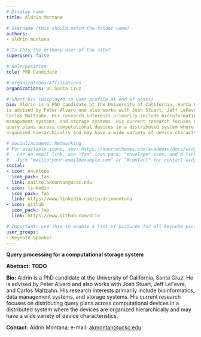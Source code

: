 ```yaml
---
# Display name
title: Aldrin Montana

# Username (this should match the folder name)
authors:
- aldrin.montana

# Is this the primary user of the site?
superuser: false

# Role/position
role: PhD Candidate

# Organizations/Affiliations
organizations: UC Santa Cruz

# Short bio (displayed in user profile at end of posts)
bio: Aldrin is a PhD candidate at the University of California, Santa Cruz. He
is advised by Peter Alvaro and also works with Josh Stuart, Jeff LeFevre, and
Carlos Maltzahn. His research interests primarily include bioinformatics, data
management systems, and storage systems. His current research focuses on distributing
query plans across computational devices in a distributed system where the devices are
organized hierarchically and may have a wide variety of device characteristics.

# Social/Academic Networking
# For available icons, see: https://sourcethemes.com/academic/docs/widgets/#icons
#   For an email link, use "fas" icon pack, "envelope" icon, and a link in the
#   form "mailto:your-email@example.com" or "#contact" for contact widget.
social:
- icon: envelope
  icon_pack: fas
  link: mailto:akmontan@ucsc.edu
- icon: linkedin
  icon_pack: fab
  link: https://www.linkedin.com/in/drinmontana
- icon: github
  icon_pack: fab
  link: https://www.github.com/drin

# Important: use this to enable a list of pictures for all keynote pictures on the keynote speaker page.
user_groups:
- Keynote Speaker
---
```

**Query processing for a computational storage system**

**Abstract:** __TODO__

**Bio:** Aldrin is a PhD candidate at the University of California, Santa Cruz. He
is advised by Peter Alvaro and also works with Josh Stuart, Jeff LeFevre, and
Carlos Maltzahn. His research interests primarily include bioinformatics, data
management systems, and storage systems. His current research focuses on distributing
query plans across computational devices in a distributed system where the devices are
organized hierarchically and may have a wide variety of device characteristics.

**Contact:** Aldrin Montana; e-mail: akmontan@ucsc.edu
